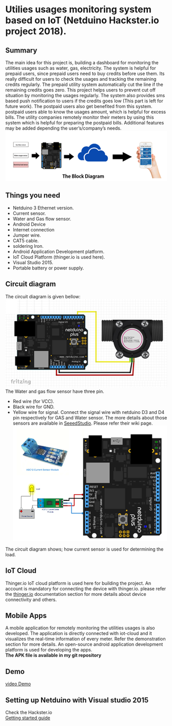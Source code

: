 # Utilies usages monitoring system based on IoT (Netduino Hackster.io project 2018).
## Summary
The main idea for this project is, building a dashboard for monitoring the utilities usages such as water, gas, electricity. The system is helpful for prepaid users, since prepaid users need to buy credits before use them. Its really difficult for users to check the usages and tracking the remaining credits regularly. The prepaid utility system automatically cut the line if the remaining credits goes zero. This project helps users to prevent cut off situation by monitoring the usages regularly. The system also provides sms based push notification to users if the credits goes low (This part is left for future work). The postpaid users also get benefited from this system. postpaid users able to know the usages amount, which is helpful for excess bills. The utility companies remotely monitor their meters by using this system which is helpful for preparing the postpaid bills. Additional features may be added depending the user’s/company’s needs.
![The block diagram of the system.](/figure/block_diagram.jpg)
## Things you need
- Netduino 3 Ethernet version.
- Current sensor.
- Water and Gas flow sensor.
- Android Device
- Internet connection
- Jumper wire.
- CAT5 cable.
- soldering Iron.
- Android Application Development platform.
- IoT Cloud Platform (thinger.io is used here).
- Visual Studio 2015.
- Portable battery or power supply.
## Circuit diagram
The circuit diagram is given bellow:
![circuit diagram-02.](/figure/water_flow.jpg)
The Water and gas flow sensor have three pin.
- Red wire (for VCC).
- Black wire for GND.
- Yellow wire for signal.
Connect the signal wire with netduino D3 and D4 pin respectively for GAS and Water sensor. The more details about those sensors are available in [SeeedStudio](https://www.seeedstudio.com/G1&2%22-Water-Flow-Sensor-p-635.html). Please refer their wiki page.
![circuit diagram-01.](/figure/current.png)

The circuit diagram shows; how current sensor is used for determining the load.
## IoT Cloud
Thinger.io IoT cloud platform is used here for building the project. An account is mandatory for connecting the device with thinger.io. please refer the [thinger.io](http://docs.thinger.io/arduino) documentation section for more details about device connectivity and others.
## Mobile Apps
A mobile application for remotely monitoring the utilities usages is also developed. The application is directly connected with iot-cloud and it visualizes the real-time information of every meter. Refer the demonstration section for more details. An open-source android application development platform is used for developing the apps.
</br>**The APK file is available in my git repository** 
## Demo
[video Demo](https://youtu.be/kCX88yjWsZo)
## Setting up Netduino with Visual studio 2015
Check the Hackster.io </br>
[Getting started guide](https://www.hackster.io/salahuddin/real-time-utilities-usage-monitoring-system-based-on-iot-4e5988)
